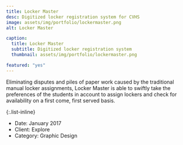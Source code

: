 ```yaml
---
title: Locker Master
desc: Digitized locker registration system for CVHS
image: assets/img/portfolio/lockermaster.png
alt: Locker Master

caption:
  title: Locker Master
  subtitle: Digitized locker registration system
  thumbnail: assets/img/portfolio/lockermaster.png

featured: "yes"
---
```


Eliminating disputes and piles of paper work caused by the traditional manual locker assignments, Locker Master is able to swiftly take the preferences of the students in account to assign lockers and check for availability on a first come, first served basis.

{:.list-inline}
- Date: January 2017
- Client: Explore
- Category: Graphic Design

